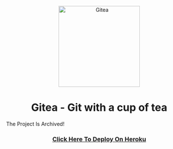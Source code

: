<p align="center">
  <img alt="Gitea" src="https://raw.githubusercontent.com/go-gitea/gitea/main/public/img/gitea.svg" width="220"/>
</p>
<h1 align="center">Gitea - Git with a cup of tea</h1>
<p>The Project Is Archived!</p>
<h3 align="center"><a align="center" href="https://heroku.com/deploy?template=https://github.com/tahaghafuri/gitea">Click Here To Deploy On Heroku</a></h3>
